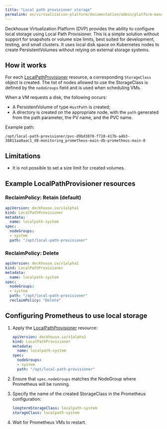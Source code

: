 ```yaml
---
title: "Local path provisioner storage"
permalink: en/virtualization-platform/documentation/admin/platform-management/storage/sds/local-path-provisioner.html
---
```


Deckhouse Virtualization Platform (DVP) provides the ability to configure local storage using Local Path Provisioner. This is a simple solution without support for snapshots or volume size limits, best suited for development, testing, and small clusters. It uses local disk space on Kubernetes nodes to create PersistentVolumes without relying on external storage systems.

## How it works

For each [LocalPathProvisioner](/modules/local-path-provisioner/cr.html#localpathprovisioner) resource, a corresponding `StorageClass` object is created. The list of nodes allowed to use the StorageClass is defined by the `nodeGroups` field and is used when scheduling VMs.

When a VM requests a disk, the following occurs:
- A PersistentVolume of type `HostPath` is created;
- A directory is created on the appropriate node, with the `path` generated from the path parameter, the PV name, and the PVC name.

Example path:

```shell
/opt/local-path-provisioner/pvc-d9bd3878-f710-417b-a4b3-38811aa8aac1_d8-monitoring_prometheus-main-db-prometheus-main-0
```

## Limitations

- It is not possible to set a size limit for created volumes.

## Example LocalPathProvisioner resources

### ReclaimPolicy: Retain (default)

```yaml
apiVersion: deckhouse.io/v1alpha1
kind: LocalPathProvisioner
metadata:
  name: localpath-system
spec:
  nodeGroups:
  - system
  path: "/opt/local-path-provisioner"
```

### ReclaimPolicy: Delete

```yaml
apiVersion: deckhouse.io/v1alpha1
kind: LocalPathProvisioner
metadata:
  name: localpath-system
spec:
  nodeGroups:
  - system
  path: "/opt/local-path-provisioner"
  reclaimPolicy: "Delete"
```

## Configuring Prometheus to use local storage

1. Apply the [LocalPathProvisioner](/modules/local-path-provisioner/cr.html#localpathprovisioner) resource:

   ```yaml
   apiVersion: deckhouse.io/v1alpha1
   kind: LocalPathProvisioner
   metadata:
     name: localpath-system
   spec:
     nodeGroups:
     - system
     path: "/opt/local-path-provisioner"
   ```

1. Ensure that `spec.nodeGroups` matches the NodeGroup where Prometheus will be running.

1. Specify the name of the created StorageClass in the Prometheus configuration:

   ```yaml
   longtermStorageClass: localpath-system
   storageClass: localpath-system
   ```

1. Wait for Prometheus VMs to restart.
